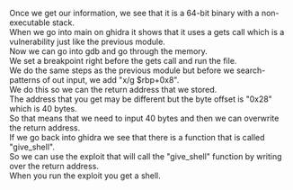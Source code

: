 Once we get our information, we see that it is a 64-bit binary with a non-executable stack. <br>
When we go into main on ghidra it shows that it uses a gets call which is a vulnerability just like the previous module. <br>
Now we can go into gdb and go through the memory. <br>
We set a breakpoint right before the gets call and run the file. <br>
We do the same steps as the previous module but before we search-patterns of out input, we add "x/g $rbp+0x8". <br>
We do this so we can the return address that we stored. <br>
The address that you get may be different but the byte offset is "0x28" which is 40 bytes. <br>
So that means that we need to input 40 bytes and then we can overwrite the return address. <br>
If we go back into ghidra we see that there is a function that is called "give_shell". <br>
So we can use the exploit that will call the "give_shell" function by writing over the return address. <br>
When you run the exploit you get a shell. <br>
